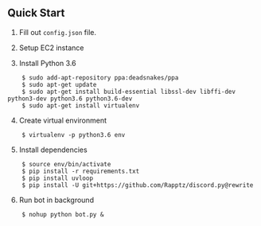 ## Quick Start

1) Fill out `config.json` file.

2) Setup EC2 instance

3) Install Python 3.6

```
    $ sudo add-apt-repository ppa:deadsnakes/ppa
    $ sudo apt-get update
    $ sudo apt-get install build-essential libssl-dev libffi-dev python3-dev python3.6 python3.6-dev
    $ sudo apt-get install virtualenv
```

4) Create virtual environment

```
    $ virtualenv -p python3.6 env
```

5) Install dependencies

```
    $ source env/bin/activate
    $ pip install -r requirements.txt
    $ pip install uvloop
    $ pip install -U git+https://github.com/Rapptz/discord.py@rewrite
```

6) Run bot in background

```
    $ nohup python bot.py &
```
